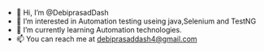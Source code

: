 - 👋 Hi, I’m @DebiprasadDash
- 👀 I’m interested in Automation testing useing java,Selenium and TestNG
- 🌱 I’m currently learning Automation technologies. 
- 📫 You can reach me at debiprasaddash4@gmail.com

<!---
DebiprasadDash4/DebiprasadDash4 is a ✨ special ✨ repository because its `README.md` (this file) appears on your GitHub profile.
You can click the Preview link to take a look at your changes.
--->
